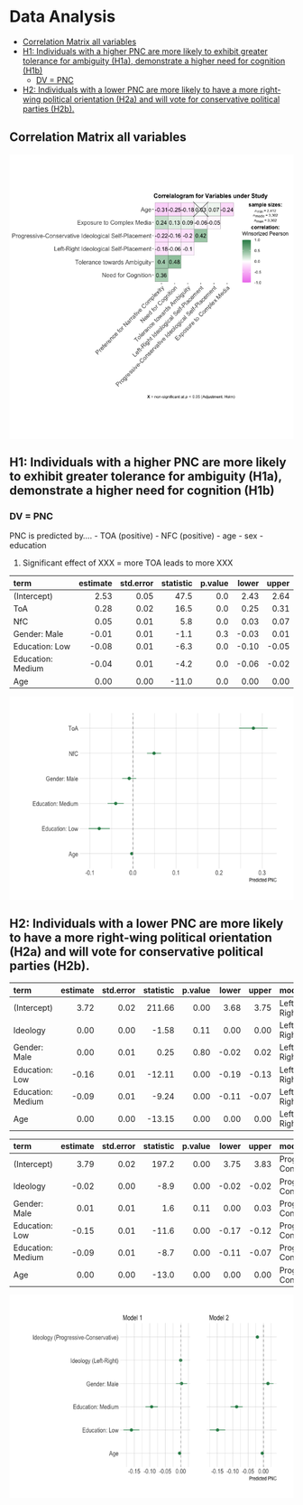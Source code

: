 Data Analysis
================

- [Correlation Matrix all variables](#correlation-matrix-all-variables)
- [H1: Individuals with a higher PNC are more likely to exhibit greater
  tolerance for ambiguity (H1a), demonstrate a higher need for cognition
  (H1b)](#h1-individuals-with-a-higher-pnc-are-more-likely-to-exhibit-greater-tolerance-for-ambiguity-h1a-demonstrate-a-higher-need-for-cognition-h1b)
  - [DV = PNC](#dv--pnc)
- [H2: Individuals with a lower PNC are more likely to have a more
  right-wing political orientation (H2a) and will vote for conservative
  political parties
  (H2b).](#h2-individuals-with-a-lower-pnc-are-more-likely-to-have-a-more-right-wing-political-orientation-h2a-and-will-vote-for-conservative-political-parties-h2b)

## Correlation Matrix all variables

<img src="../../report/figures/correlation-matrix-1.png" style="display: block; margin: auto;" />

## H1: Individuals with a higher PNC are more likely to exhibit greater tolerance for ambiguity (H1a), demonstrate a higher need for cognition (H1b)

### DV = PNC

PNC is predicted by…. - TOA (positive) - NFC (positive) - age - sex -
education

1.  Significant effect of XXX = more TOA leads to more XXX

| term              | estimate | std.error | statistic | p.value | lower | upper |
|:------------------|---------:|----------:|----------:|--------:|------:|------:|
| (Intercept)       |     2.53 |      0.05 |      47.5 |     0.0 |  2.43 |  2.64 |
| ToA               |     0.28 |      0.02 |      16.5 |     0.0 |  0.25 |  0.31 |
| NfC               |     0.05 |      0.01 |       5.8 |     0.0 |  0.03 |  0.07 |
| Gender: Male      |    -0.01 |      0.01 |      -1.1 |     0.3 | -0.03 |  0.01 |
| Education: Low    |    -0.08 |      0.01 |      -6.3 |     0.0 | -0.10 | -0.05 |
| Education: Medium |    -0.04 |      0.01 |      -4.2 |     0.0 | -0.06 | -0.02 |
| Age               |     0.00 |      0.00 |     -11.0 |     0.0 |  0.00 |  0.00 |

<img src="../../report/figures/plot h1-1.png" style="display: block; margin: auto;" />

## H2: Individuals with a lower PNC are more likely to have a more right-wing political orientation (H2a) and will vote for conservative political parties (H2b).

| term              | estimate | std.error | statistic | p.value | lower | upper | model      |
|:------------------|---------:|----------:|----------:|--------:|------:|------:|:-----------|
| (Intercept)       |     3.72 |      0.02 |    211.66 |    0.00 |  3.68 |  3.75 | Left-Right |
| Ideology          |     0.00 |      0.00 |     -1.58 |    0.11 |  0.00 |  0.00 | Left-Right |
| Gender: Male      |     0.00 |      0.01 |      0.25 |    0.80 | -0.02 |  0.02 | Left-Right |
| Education: Low    |    -0.16 |      0.01 |    -12.11 |    0.00 | -0.19 | -0.13 | Left-Right |
| Education: Medium |    -0.09 |      0.01 |     -9.24 |    0.00 | -0.11 | -0.07 | Left-Right |
| Age               |     0.00 |      0.00 |    -13.15 |    0.00 |  0.00 |  0.00 | Left-Right |

| term              | estimate | std.error | statistic | p.value | lower | upper | model                    |
|:------------------|---------:|----------:|----------:|--------:|------:|------:|:-------------------------|
| (Intercept)       |     3.79 |      0.02 |     197.2 |    0.00 |  3.75 |  3.83 | Progressive-Conservative |
| Ideology          |    -0.02 |      0.00 |      -8.9 |    0.00 | -0.02 | -0.02 | Progressive-Conservative |
| Gender: Male      |     0.01 |      0.01 |       1.6 |    0.11 |  0.00 |  0.03 | Progressive-Conservative |
| Education: Low    |    -0.15 |      0.01 |     -11.6 |    0.00 | -0.17 | -0.12 | Progressive-Conservative |
| Education: Medium |    -0.09 |      0.01 |      -8.7 |    0.00 | -0.11 | -0.07 | Progressive-Conservative |
| Age               |     0.00 |      0.00 |     -13.0 |    0.00 |  0.00 |  0.00 | Progressive-Conservative |

<img src="../../report/figures/plot h2-1.png" style="display: block; margin: auto;" />
